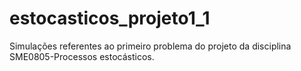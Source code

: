 # estocasticos_projeto1_1
Simulações referentes ao primeiro problema do projeto da disciplina SME0805-Processos estocásticos.
